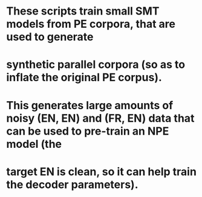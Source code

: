 # These scripts train small SMT models from PE corpora, that are used to generate
# synthetic parallel corpora (so as to inflate the original PE corpus).
# This generates large amounts of noisy (EN, EN) and (FR, EN) data that can be used to pre-train an NPE model (the
# target EN is clean, so it can help train the decoder parameters).
